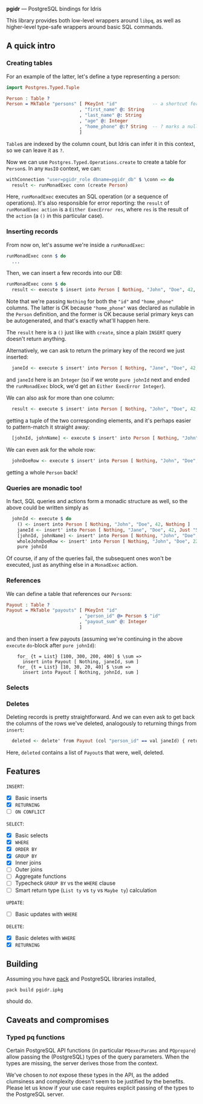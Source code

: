 **pgidr** — PostgreSQL bindings for Idris

This library provides both low-level wrappers around `libpq`,
as well as higher-level type-safe wrappers around basic SQL commands.

## A quick intro

### Creating tables

For an example of the latter, let's define a type representing a person:
```idris
import Postgres.Typed.Tuple

Person : Table ?
Person = MkTable "persons" [ PKeyInt "id"             -- a shortcut for a PRIMARY KEY that is SERIAL
                           , "first_name" @: String
                           , "last_name" @: String
                           , "age" @: Integer
                           , "home_phone" @:? String  -- ? marks a nullable field
                           ]
```
`Table`s are indexed by the column count, but Idris can infer it in this context, so we can leave it as `?`.

Now we can use `Postgres.Typed.Operations.create` to create a table for `Person`s.
In any `HasIO` context, we can:
```idris
withConnection "user=pgidr_role dbname=pgidr_db" $ \conn => do
  result <- runMonadExec conn (create Person)
```
Here, `runMonadExec` executes an SQL operation (or a sequence of operations).
It's also responsible for error reporting:
the `result` of `runMonadExec action` is a `Either ExecError res`,
where `res` is the result of the `action` (a `()` in this particular case).

### Inserting records

From now on, let's assume we're inside a `runMonadExec`:
```idris
runMonadExec conn $ do
  ...
```

Then, we can insert a few records into our DB:
```idris
runMonadExec conn $ do
  result <- execute $ insert into Person [ Nothing, "John", "Doe", 42, Nothing ]
```
Note that we're passing `Nothing` for both the `"id"` and `"home_phone"` columns.
The latter is OK because `"home_phone"` was declared as nullable in the `Person` definition,
and the former is OK because serial primary keys can be autogenerated,
and that's exactly what'll happen here.

The `result` here is a `()` just like with `create`,
since a plain `INSERT` query doesn't return anything.

Alternatively, we can ask to return the primary key of the record we just inserted:
```idris
  janeId <- execute $ insert' into Person [ Nothing, "Jane", "Doe", 42, Just "555-55-55" ] { returning := column "id" }
```
and `janeId` here is an `Integer`
(so if we wrote `pure johnId` next and ended the `runMonadExec` block, we'd get an `Either ExecError Integer`).

We can also ask for more than one column:
```idris
  result <- execute $ insert' into Person [ Nothing, "John", "Doe", 42, Just "555-55-555" ] { returning := columns ["id", "first_name"] }
```
getting a tuple of the two corresponding elements, and it's perhaps easier to pattern-match it straight away:
```idris
  [johnId, johnName] <- execute $ insert' into Person [ Nothing, "John", "Doe", 42, Just "555-55-555" ] { returning := columns ["id", "first_name"] }
```
We can even ask for the whole row:
```idris
  johnDoeRow <- execute $ insert' into Person [ Nothing, "John", "Doe", 22, Nothing ] { returning := all }
```
getting a whole `Person` back!

### Queries are monadic too!

In fact, SQL queries and actions form a monadic structure as well, so the above could be written simply as
```idris
  johnId <- execute $ do
    () <- insert into Person [ Nothing, "John", "Doe", 42, Nothing ]
    janeId <- insert' into Person [ Nothing, "Jane", "Doe", 42, Just "555-55-55" ] { returning := column "id" }
    [johnId, johnName] <- insert' into Person [ Nothing, "John", "Doe", 42, Just "555-55-555" ] { returning := columns ["id", "first_name"] }
    wholeJohnDoeRow <- insert' into Person [ Nothing, "John", "Doe", 22, Nothing ] { returning := all }
    pure johnId
```
Of course, if any of the queries fail, the subsequent ones won't be executed, just as anything else in a `MonadExec` action.

### References

We can define a table that references our `Person`s:
```idris
Payout : Table ?
Payout = MkTable "payouts" [ PKeyInt "id"
                           , "person_id" @> Person $ "id"
                           , "payout_sum" @: Integer
                           ]
```
and then insert a few payouts (assuming we're continuing in the above `execute` `do`-block after `pure johnId`):
```
    for_ {t = List} [100, 300, 200, 400] $ \sum =>
      insert into Payout [ Nothing, janeId, sum ]
    for_ {t = List} [10, 30, 20, 40] $ \sum =>
      insert into Payout [ Nothing, johnId, sum ]
```

### Selects


### Deletes

Deleting records is pretty straightforward.
And we can even ask to get back the columns of the rows we've deleted,
analogously to returning things from `insert`:
```idris
  deleted <- delete' from Payout (col "person_id" == val janeId) { returning := all }
```
Here, `deleted` contains a list of `Payout`s that were, well, deleted.

## Features

`INSERT`:

* [x] Basic inserts
* [x] `RETURNING`
* [ ] `ON CONFLICT`

`SELECT`:

* [x] Basic selects
* [x] `WHERE`
* [x] `ORDER BY`
* [x] `GROUP BY`
* [x] Inner joins
* [ ] Outer joins
* [ ] Aggregate functions
* [ ] Typecheck `GROUP BY` vs the `WHERE` clause
* [ ] Smart return type (`List ty` vs `ty` vs `Maybe ty`) calculation

`UPDATE`:

* [ ] Basic updates with `WHERE`

`DELETE`:

* [x] Basic deletes with `WHERE`
* [x] `RETURNING`

## Building

Assuming you have [pack](https://github.com/stefan-hoeck/idris2-pack) and PostgreSQL libraries installed,
```shell
pack build pgidr.ipkg
```
should do.

## Caveats and compromises

### Typed pq functions

Certain PostgreSQL API functions (in particular `PQexecParams` and `PQprepare`)
allow passing the (PostgreSQL) types of the query parameters.
When the types are missing, the server derives those from the context.

We've chosen to _not_ expose these types in the API,
as the added clumsiness and complexity doesn't seem to be justified by the benefits.
Please let us know if your use case requires
explicit passing of the types to the PostgreSQL server.
